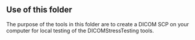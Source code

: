 ## Use of this folder
The purpose of the tools in this folder are to create a DICOM SCP on your computer for local testing of the DICOMStressTesting tools.
